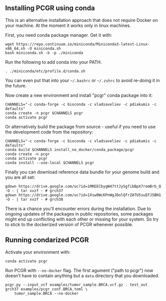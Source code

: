 ## Installing PCGR using conda

This is an alternative installation approach that does not require Docker on your machine. At the moment it works only in linux machines.

First, you need conda package manager. Get it with:

```
wget https://repo.continuum.io/miniconda/Miniconda3-latest-Linux-x86_64.sh -O miniconda.sh
bash miniconda.sh -b -p ./miniconda
```

Run the following to add conda into your PATH. 

```
. ./miniconda/etc/profile.d/conda.sh
```

You can even put that into your `~/.bashrc` or `~/.zshrc` to avoid re-doing it in the future.

Now create a new environment and install "pcgr" conda package into it:

```
CHANNELS="-c conda-forge -c bioconda -c vladsaveliev -c pdiakumis -c defaults"
conda create -n pcgr $CHANNELS pcgr
conda activate pcgr
```

Or alternatively build the package from source - useful if you need to use the development code from the repository:

```
CHANNELS="-c conda-forge -c bioconda -c vladsaveliev -c pdiakumis -c defaults"
conda build $CHANNELS install_no_docker/conda_package/pcgr
conda create -n pcgr
conda activate pcgr
conda install --use-local $CHANNELS pcgr
```

Finally you can download reference data bundle for your genome build and you are all set:

```
gdown https://drive.google.com/uc?id=1MREECbygW47ttJySgfibBpX7romBrb_Q -O - | tar xvzf - # grch37
gdown https://drive.google.com/uc?id=1Xsw0WcKPnWgJDolQfrZATU5suEFJ5BKG -O - | tar xvzf - # grch38
```

There is a chance you'll encounter errors during the installation. Due to ongoing updates of the packages in public repositories, some packages might end up conflicting with each other or missing for your system. So try to stick to the dockerized version of PCGR whenever possible.

## Running condarized PCGR

Activate your environment with:

```
conda activate pcgr
```

Run PCGR with `--no-docker` flag. The first agument ("path to pcgr") now doesn't have to contain anything but a `data` directory that you downloaded.

```
pcgr.py --input_vcf examples/tumor_sample.BRCA.vcf.gz . test_out grch37 examples/pcgr_conf.BRCA.toml \
    tumor_sample.BRCA --no-docker
```
